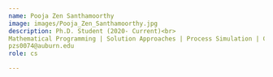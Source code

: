 ```yaml
---
name: Pooja Zen Santhamoorthy
image: images/Pooja_Zen_Santhamoorthy.jpg
description: Ph.D. Student (2020- Current)<br>
Mathematical Programming | Solution Approaches | Process Simulation | Carbon Capture | Sand Management<br>
pzs0074@auburn.edu
role: cs

---
```


